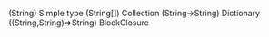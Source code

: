 (String)					Simple type
(String[]) 				Collection
(String->String)			Dictionary
((String,String)=>String)	BlockClosure